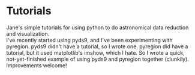 # Tutorials
Jane's simple tutorials for using python to do astronomical data reduction and visualization.  
I've recently started using pyds9, and I've been experimenting with pyregion.
pyds9 didn't have a tutorial, so I wrote one.
pyregion did have a tutorial, but it used matplotlib's imshow, which I hate.  So I wrote a quick, 
not-yet-finished example of using pyds9 and pyregion together (clunkily).  
Improvements welcome!  

